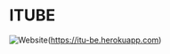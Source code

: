 # ITUBE

![Website](https://img.shields.io/website?down_color=lightgrey&down_message=Offline&up_color=blue&up_message=Online&url=https%3A%2F%2Fitu-be.herokuapp.com)(https://itu-be.herokuapp.com)
